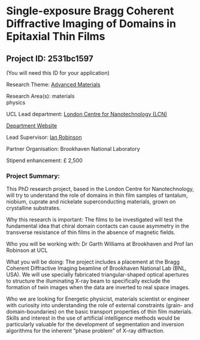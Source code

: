 # Single-exposure Bragg Coherent Diffractive Imaging of Domains in Epitaxial Thin Films

## Project ID: **2531bc1597**
(You will need this ID for your application)

Research Theme: [Advanced Materials](../themes/advanced-materials.md)

Research Area(s):
materials <br />physics

UCL Lead department: [London Centre for Nanotechnology (LCN)](../departments/london-centre-for-nanotechnology.md)

[Department Website](https://www.london-nano.com)

Lead Supervisor: [Ian Robinson](https://profiles.ucl.ac.uk/3996)

Partner Organisation: Brookhaven National Laboratory

Stipend enhancement: £ 2,500

### Project Summary:

This PhD research project, based in the London Centre for Nanotechnology, will try to understand the role of domains in thin film samples of tantalum, niobium, cuprate and nickelate superconducting materials, grown on crystalline substrates.

Why this research is important:
The films to be investigated will test the fundamental idea that chiral domain contacts can cause asymmetry in the transverse resistance of thin films in the absence of magnetic fields.

Who you will be working with:
Dr Garth Williams at Brookhaven and Prof Ian Robinson at UCL

What you will be doing:
The project includes a placement at the Bragg Coherent Diffractive Imaging beamline of Brookhaven National Lab (BNL, USA). We will use specially fabricated triangular-shaped optical apertures to structure the illuminating X-ray beam to specifically exclude the formation of twin images when the data are inverted to real space images.  

Who we are looking for
Energetic physicist, materials scientist or engineer with curiosity into understanding the role of external constraints (grain- and domain-boundaries) on the basic transport properties of thin film materials. Skills and interest in the use of artificial intelligence methods would be particularly valuable for the development of segmentation and inversion algorithms for the inherent “phase problem” of X-ray diffraction.
